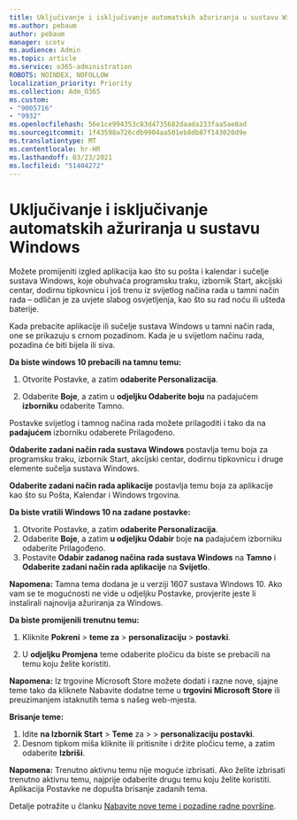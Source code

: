 ```yaml
---
title: Uključivanje i isključivanje automatskih ažuriranja u sustavu Windows
ms.author: pebaum
author: pebaum
manager: scotv
ms.audience: Admin
ms.topic: article
ms.service: o365-administration
ROBOTS: NOINDEX, NOFOLLOW
localization_priority: Priority
ms.collection: Adm_O365
ms.custom:
- "9005716"
- "9932"
ms.openlocfilehash: 56e1ce994353c83d4735682daada233faa5ae8ad
ms.sourcegitcommit: 1f43598a726cdb9904aa501eb8db87f143020d9e
ms.translationtype: MT
ms.contentlocale: hr-HR
ms.lasthandoff: 03/23/2021
ms.locfileid: "51404272"
---
```

# <a name="turn-on-and-off-automatic-updates-in-windows"></a>Uključivanje i isključivanje automatskih ažuriranja u sustavu Windows

Možete promijeniti izgled aplikacija kao što su pošta i kalendar i sučelje sustava Windows, koje obuhvaća programsku traku, izbornik Start, akcijski centar, dodirnu tipkovnicu i još trenu iz svijetlog načina rada u tamni način rada – odličan je za uvjete slabog osvjetljenja, kao što su rad noću ili ušteda baterije.  

Kada prebacite aplikacije ili sučelje sustava Windows u tamni način rada, one se prikazuju s crnom pozadinom. Kada je u svijetlom načinu rada, pozadina će biti bijela ili siva.
 
**Da biste windows 10 prebacili na tamnu temu:**

1. Otvorite Postavke, a zatim **odaberite Personalizacija**.
  
1. Odaberite **Boje**, a zatim u **odjeljku Odaberite boju** na padajućem **izborniku** odaberite Tamno.

Postavke svijetlog i tamnog načina rada možete prilagoditi i tako da na **padajućem** izborniku odaberete Prilagođeno.

**Odaberite zadani način rada sustava Windows** postavlja temu boja za programsku traku, izbornik Start, akcijski centar, dodirnu tipkovnicu i druge elemente sučelja sustava Windows.  

**Odaberite zadani način rada aplikacije** postavlja temu boja za aplikacije kao što su Pošta, Kalendar i Windows trgovina.
 
**Da biste vratili Windows 10 na zadane postavke:**

1. Otvorite Postavke, a zatim **odaberite Personalizacija**.  
1. Odaberite **Boje**, a zatim **u odjeljku Odabir** boje **na** padajućem izborniku odaberite Prilagođeno.  
1. Postavite **Odabir zadanog načina rada sustava Windows** na **Tamno** i **Odaberite zadani način rada aplikacije** na **Svijetlo**.

**Napomena:** Tamna tema dodana je u verziji 1607 sustava Windows 10. Ako vam se te mogućnosti ne vide u odjeljku Postavke, provjerite jeste li instalirali najnovija ažuriranja za Windows.

**Da biste promijenili trenutnu temu:**

1. Kliknite **Pokreni**  >  **teme za**  >  **personalizaciju**  >  **postavki**.  

1. U **odjeljku Promjena** teme odaberite pločicu da biste se prebacili na temu koju želite koristiti. 

**Napomena:** Iz trgovine Microsoft Store možete dodati i razne nove, sjajne teme tako da kliknete Nabavite dodatne teme u **trgovini Microsoft Store** ili preuzimanjem istaknutih tema s našeg web-mjesta.

**Brisanje teme:**

1. Idite **na Izbornik Start**  >  **Teme** za  >    >  **personalizaciju postavki**. 
1. Desnom tipkom miša kliknite ili pritisnite i držite pločicu teme, a zatim odaberite **Izbriši**. 

**Napomena:** Trenutno aktivnu temu nije moguće izbrisati. Ako želite izbrisati trenutno aktivnu temu, najprije odaberite drugu temu koju želite koristiti. Aplikacija Postavke ne dopušta brisanje zadanih tema.

Detalje potražite u članku [Nabavite nove teme i pozadine radne površine](https://support.microsoft.com/windows/get-new-themes-and-desktop-backgrounds-09e3e0a6-02e3-5ecd-22a1-5d048e3cb0d3).

